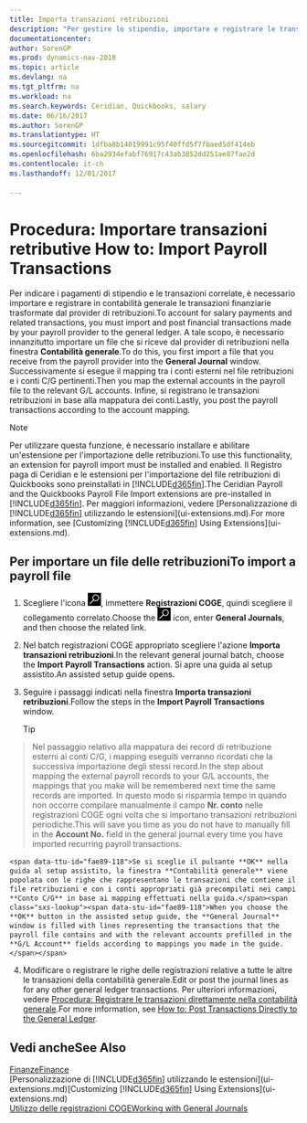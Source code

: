 ```yaml
---
title: Importa transazioni retribuzioni
description: "Per gestire lo stipendio, importare e registrare le transazioni finanziarie dal provider di retribuzioni nella contabilità generale, utilizzando un'estensione di retribuzione quale Ceridian o Quickbooks."
documentationcenter: 
author: SorenGP
ms.prod: dynamics-nav-2018
ms.topic: article
ms.devlang: na
ms.tgt_pltfrm: na
ms.workload: na
ms.search.keywords: Ceridian, Quickbooks, salary
ms.date: 06/16/2017
ms.author: SorenGP
ms.translationtype: HT
ms.sourcegitcommit: 1dfba8b14019991c95f40ffd5f7fbaed5df414eb
ms.openlocfilehash: 6ba2934efabf76917c43ab3852dd251ae87fae2d
ms.contentlocale: it-ch
ms.lasthandoff: 12/01/2017

---
```

# <a name="how-to-import-payroll-transactions"></a><span data-ttu-id="fae89-103">Procedura: Importare transazioni retributive </span><span class="sxs-lookup"><span data-stu-id="fae89-103">How to: Import Payroll Transactions</span></span>
<span data-ttu-id="fae89-104">Per indicare i pagamenti di stipendio e le transazioni correlate, è necessario importare e registrare in contabilità generale le transazioni finanziarie trasformate dal provider di retribuzioni.</span><span class="sxs-lookup"><span data-stu-id="fae89-104">To account for salary payments and related transactions, you must import and post financial transactions made by your payroll provider to the general ledger.</span></span> <span data-ttu-id="fae89-105">A tale scopo, è necessario innanzitutto importare un file che si riceve dal provider di retribuzioni nella finestra **Contabilità generale**.</span><span class="sxs-lookup"><span data-stu-id="fae89-105">To do this, you first import a file that you receive from the payroll provider into the **General Journal** window.</span></span> <span data-ttu-id="fae89-106">Successivamente si esegue il mapping tra i conti esterni nel file retribuzioni e i conti C/G pertinenti.</span><span class="sxs-lookup"><span data-stu-id="fae89-106">Then you map the external accounts in the payroll file to the relevant G/L accounts.</span></span> <span data-ttu-id="fae89-107">Infine, si registrano le transazioni retribuzioni in base alla mappatura dei conti.</span><span class="sxs-lookup"><span data-stu-id="fae89-107">Lastly, you post the payroll transactions according to the account mapping.</span></span>

> [!NOTE]  
>   <span data-ttu-id="fae89-108">Per utilizzare questa funzione, è necessario installare e abilitare un'estensione per l'importazione delle retribuzioni.</span><span class="sxs-lookup"><span data-stu-id="fae89-108">To use this functionality, an extension for payroll import must be installed and enabled.</span></span> <span data-ttu-id="fae89-109">Il Registro paga di Ceridian e le estensioni per l'importazione del file retribuzioni di Quickbooks sono preinstallati in [!INCLUDE[d365fin](includes/d365fin_md.md)].</span><span class="sxs-lookup"><span data-stu-id="fae89-109">The Ceridian Payroll and the Quickbooks Payroll File Import extensions are pre-installed in [!INCLUDE[d365fin](includes/d365fin_md.md)].</span></span> <span data-ttu-id="fae89-110">Per maggiori informazioni, vedere [Personalizzazione di [!INCLUDE[d365fin](includes/d365fin_md.md)] utilizzando le estensioni](ui-extensions.md).</span><span class="sxs-lookup"><span data-stu-id="fae89-110">For more information, see [Customizing [!INCLUDE[d365fin](includes/d365fin_md.md)] Using Extensions](ui-extensions.md).</span></span>

## <a name="to-import-a-payroll-file"></a><span data-ttu-id="fae89-111">Per importare un file delle retribuzioni</span><span class="sxs-lookup"><span data-stu-id="fae89-111">To import a payroll file</span></span>
1. <span data-ttu-id="fae89-112">Scegliere l'icona ![Cerca pagina o report](media/ui-search/search_small.png "Cerca pagina o report"), immettere **Registrazioni COGE**, quindi scegliere il collegamento correlato.</span><span class="sxs-lookup"><span data-stu-id="fae89-112">Choose the ![Search for Page or Report](media/ui-search/search_small.png "Search for Page or Report icon") icon, enter **General Journals**, and then choose the related link.</span></span>
2. <span data-ttu-id="fae89-113">Nel batch registrazioni COGE appropriato scegliere l'azione **Importa transazioni retribuzioni**.</span><span class="sxs-lookup"><span data-stu-id="fae89-113">In the relevant general journal batch, choose the **Import Payroll Transactions** action.</span></span> <span data-ttu-id="fae89-114">Si apre una guida al setup assistito.</span><span class="sxs-lookup"><span data-stu-id="fae89-114">An assisted setup guide opens.</span></span>
3. <span data-ttu-id="fae89-115">Seguire i passaggi indicati nella finestra **Importa transazioni retribuzioni**.</span><span class="sxs-lookup"><span data-stu-id="fae89-115">Follow the steps in the **Import Payroll Transactions** window.</span></span>

    > [!TIP]  
>   <span data-ttu-id="fae89-116">Nel passaggio relativo alla mappatura dei record di retribuzione esterni ai conti C/G, i mapping eseguiti verranno ricordati che la successiva importazione degli stessi record.</span><span class="sxs-lookup"><span data-stu-id="fae89-116">In the step about mapping the external payroll records to your G/L accounts, the mappings that you make will be remembered next time the same records are imported.</span></span> <span data-ttu-id="fae89-117">In questo modo si risparmia tempo in quando non occorre compilare manualmente il campo **Nr. conto** nelle registrazioni COGE ogni volta che si importano transazioni retribuzioni periodiche.</span><span class="sxs-lookup"><span data-stu-id="fae89-117">This will save you time as you do not have to manually fill in the **Account No.** field in the general journal every time you have imported recurring payroll transactions.</span></span>   

    <span data-ttu-id="fae89-118">Se si sceglie il pulsante **OK** nella guida al setup assistito, la finestra **Contabilità generale** viene popolata con le righe che rappresentano le transazioni che contiene il file retribuzioni e con i conti appropriati già precompilati nei campi **Conto C/G** in base ai mapping effettuati nella guida.</span><span class="sxs-lookup"><span data-stu-id="fae89-118">When you choose the **OK** button in the assisted setup guide, the **General Journal** window is filled with lines representing the transactions that the payroll file contains and with the relevant accounts prefilled in the **G/L Account** fields according to mappings you made in the guide.</span></span>
4. <span data-ttu-id="fae89-119">Modificare o registrare le righe delle registrazioni relative a tutte le altre le transazioni della contabilità generale.</span><span class="sxs-lookup"><span data-stu-id="fae89-119">Edit or post the journal lines as for any other general ledger transactions.</span></span> <span data-ttu-id="fae89-120">Per ulteriori informazioni, vedere [Procedura: Registrare le transazioni direttamente nella contabilità generale](finance-how-post-transactions-directly.md).</span><span class="sxs-lookup"><span data-stu-id="fae89-120">For more information, see [How to: Post Transactions Directly to the General Ledger](finance-how-post-transactions-directly.md).</span></span>   

## <a name="see-also"></a><span data-ttu-id="fae89-121">Vedi anche</span><span class="sxs-lookup"><span data-stu-id="fae89-121">See Also</span></span>
[<span data-ttu-id="fae89-122">Finanze</span><span class="sxs-lookup"><span data-stu-id="fae89-122">Finance</span></span>](finance.md)  
<span data-ttu-id="fae89-123">[Personalizzazione di [!INCLUDE[d365fin](includes/d365fin_md.md)] utilizzando le estensioni](ui-extensions.md)</span><span class="sxs-lookup"><span data-stu-id="fae89-123">[Customizing [!INCLUDE[d365fin](includes/d365fin_md.md)] Using Extensions](ui-extensions.md)</span></span>  
[<span data-ttu-id="fae89-124">Utilizzo delle registrazioni COGE</span><span class="sxs-lookup"><span data-stu-id="fae89-124">Working with General Journals</span></span>](ui-work-general-journals.md)  

